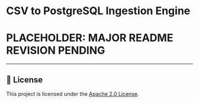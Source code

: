 # CSV to PostgreSQL Ingestion Engine

# PLACEHOLDER: MAJOR README REVISION PENDING

---

## 📄 License

This project is licensed under the [Apache 2.0 License](LICENSE).